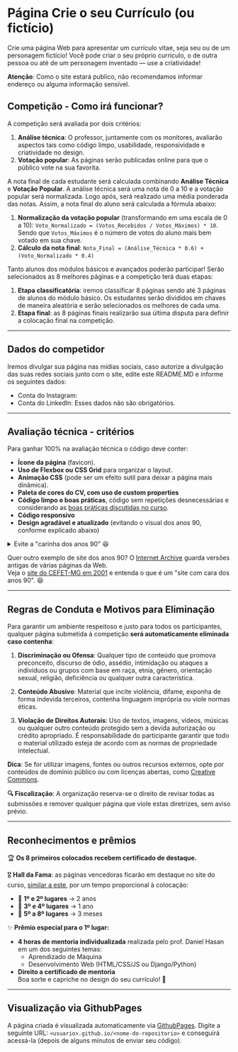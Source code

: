 # Página Crie o seu Currículo (ou fictício)

Crie uma página Web para apresentar um currículo vitae, seja seu ou de um personagem fictício! Você pode criar o seu próprio currículo, o de outra pessoa ou até de um personagem inventado — use a criatividade!

**Atenção**: Como o site estará publico, não recomendamos informar endereço ou alguma informação sensível.

## Competição - Como irá funcionar?

A competição será avaliada por dois critérios:

1. **Análise técnica**: O professor, juntamente com os monitores, avaliarão aspectos tais como código limpo, usabilidade, responsividade e criatividade no design.  
2. **Votação popular**: As páginas serão publicadas online para que o público vote na sua favorita.

A nota final de cada estudante será calculada combinando **Análise Técnica** e **Votação Popular**. A análise técnica será uma nota de 0 a 10 e a votação popular será normalizada. Logo após, será realizado uma média ponderada das notas. Assim, a nota final do aluno será calculada a fórmula abaixo:  

1. **Normalização da votação popular** (transformando em uma escala de 0 a 10):  ```Voto_Normalizado = (Votos_Recebidos / Votos_Máximos) * 10```. Sendo que ```Votos_Máximos``` é o número de votos do aluno mais bem votado em sua chave.
2. **Cálculo da nota final**: ```Nota_Final = (Análise_Técnica * 0.6) + (Voto_Normalizado * 0.4)```

Tanto alunos dos módulos básicos e avançados poderão participar! Serão selecionados as 8 melhores páginas e a competição terá duas etapas: 

1. **Etapa classificatória**: iremos classificar 8 páginas sendo até 3 páginas de alunos do módulo básico. Os estudantes serão divididos em chaves de maneira aleatória e serão selecionados os melhores de cada uma. 
2. **Etapa final**: as 8 páginas finais realizarão sua última disputa para definir a colocação final na competição.
---
## Dados do competidor
Iremos divulgar sua página nas mídias sociais, caso autorize a divulgação das suas redes sociais junto com o site, edite este README.MD e informe os seguintes dados:

- Conta do Instagram:
- Conta do LinkedIn:
Esses dados não são obrigatórios. 
---
## Avaliação técnica - critérios

Para ganhar 100% na avaliação técnica o código deve conter:

- **Ícone da página** (favicon).  
- **Uso de Flexbox ou CSS Grid** para organizar o layout.  
- **Animação CSS** (pode ser um efeito sutil para deixar a página mais dinâmica).
- **Paleta de cores do CV, com uso de custom properties** 
- **Código limpo e boas práticas**, código sem repetições desnecessárias e considerando as [boas práticas discutidas no curso](https://prof-hasan.github.io/guias-curso-extensao/boas_praticas_html_css.pdf).
- **Código responsivo**
- **Design agradável e atualizado** (evitando o visual dos anos 90, conforme explicado abaixo)

<details>
   <summary>Evite a "carinha dos anos 90" 😆</summary>
   <p>Nada contra os anos 90, na verdade, amo essa década! Mas, nos primórdios da Web, os designs eram bem ruins:</p>
   <p>
      <img src="imgs-anos90/site-anos-90s-1.png" height="250">
      <img src="imgs-anos90/site-anos-90s-2.png" height="250">
      <img src="imgs-anos90/site-anos-90s-3.png" height="250">
      <img src="imgs-anos90/site-anos-90s-4.png" height="250">
      <img src="imgs-anos90/site-anos-90s-5.png" height="250">
      <img src="imgs-anos90/site-anos-90s-6.png" height="250">
   </p>
   <p>O que era comum naquela época, mas evitamos hoje?</p>
   <ul>
      <li>Usar cores demais.</li>
      <li>Usar imagens de fundo indiscriminadamente (hoje usamos com parcimônia e sem repetição).</li>
      <li>Usar apenas fontes padrão (ex: Arial, Times New Roman).</li>
      <li>Hiperlinks sublinhados com azul ou roxo. Hoje, o sublinhado pode ser estilizado apenas em <code>:hover</code>.</li>
      <li>Degradês muito extravagantes.</li>
      <li>Layouts simples de uma única coluna.</li>
      <li>Falta de separação visual entre seções (cabeçalho, conteúdo, rodapé).</li>
      <li>Bordas muito grossas. Hoje, geralmente usamos no máximo 1-2px.</li>
      <li>Arredondamento excessivo de bordas. Se arredondar, que seja sutil (5-10px).</li>
      <li>Falta de imagens. Hoje elas são essenciais para compor o design.</li>
      <li>Falta de espaçamento adequado. É importante planejar os espaços vazios para evitar elementos "grudados".</li>
   </ul>
   <p>Exemplos de bons designs hoje em dia:</p>
   <ul>
      <li><a href="https://www.batokasafaris.com/">Batoka Safaris</a></li>
      <li><a href="https://wovenmagazine.com/">Revista Woven</a></li>
      <li><a href="https://alistapart.com/">A List Apart</a></li>
      <li><a href="https://www.artstation.com/">ArtStation</a></li>
      <li><a href="https://www.nowness.com/">Loja Nowness</a></li>
      <li><a href="https://store.steampowered.com/">Steam</a></li>
   </ul>
</details>

Quer outro exemplo de site dos anos 90? O [Internet Archive](https://web.archive.org/) guarda versões antigas de várias páginas da Web.  
Veja o [site do CEFET-MG em 2001](https://web.archive.org/web/20010119180700/http://www.cefetmg.br/) e entenda o que é um "site com cara dos anos 90". 😆

---
## Regras de Conduta e Motivos para Eliminação
Para garantir um ambiente respeitoso e justo para todos os participantes, qualquer página submetida à competição **será automaticamente eliminada caso contenha**:

1. **Discriminação ou Ofensa**: Qualquer tipo de conteúdo que promova preconceito, discurso de ódio, assédio, intimidação ou ataques a indivíduos ou grupos com base em raça, etnia, gênero, orientação sexual, religião, deficiência ou qualquer outra característica.

2. **Conteúdo Abusivo**: Material que incite violência, difame, exponha de forma indevida terceiros, contenha linguagem imprópria ou viole normas éticas.

3. **Violação de Direitos Autorais**: Uso de textos, imagens, vídeos, músicas ou qualquer outro conteúdo protegido sem a devida autorização ou crédito apropriado. É responsabilidade do participante garantir que todo o material utilizado esteja de acordo com as normas de propriedade intelectual.

**Dica**: Se for utilizar imagens, fontes ou outros recursos externos, opte por conteúdos de domínio público ou com licenças abertas, como [Creative Commons](https://pt.wikipedia.org/wiki/Creative_Commons).

**🔍 Fiscalização**: A organização reserva-se o direito de revisar todas as submissões e remover qualquer página que viole estas diretrizes, sem aviso prévio.

---
## Reconhecimentos e prêmios

🏆 **Os 8 primeiros colocados recebem certificado de destaque.**  

🎖️ **Hall da Fama**: as páginas vencedoras ficarão em destaque no site do curso, [similar a este](https://prof-hasan.github.io/cefet-front-end-extensao/#tps), por um tempo proporcional à colocação:  

- 🥇 **1º e 2º lugares** → 2 anos  
- 🥈 **3º e 4º lugares** → 1 ano  
- 🥉 **5º a 8º lugares** → 3 meses  

✨ **Prêmio especial para o 1º lugar:**  
- **4 horas de mentoria individualizada** realizada pelo prof. Daniel Hasan em um dos seguintes temas:  
  - Aprendizado de Máquina  
  - Desenvolvimento Web (HTML/CSS/JS ou Django/Python)  
- **Direito a certificado de mentoria**  
Boa sorte e capriche no design do seu currículo! 🚀  
---
## Visualização via GithubPages
A página criada é visualizada automaticamente via [GithubPages](https://pages.github.com/). Digite a seguinte URL: `<usuario>.github.io/<nome-do-repositorio>` e conseguirá acessá-la (depois de alguns minutos de enviar seu código).
